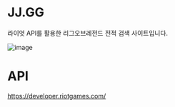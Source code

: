 # JJ.GG
라이엇 API를 활용한 리그오브레전드 전적 검색 사이트입니다. 

![image](https://github.com/JShistory/RankSearch/assets/98608723/9c018b44-eda9-4325-bc04-6cd75fee2b6a)






# API
https://developer.riotgames.com/
